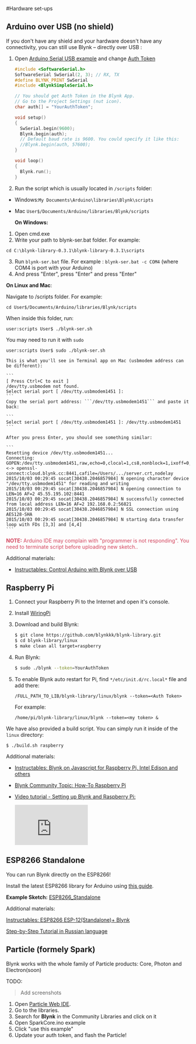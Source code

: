 #Hardware set-ups
## Arduino over USB (no shield)
If you don't have any shield and your hardware doesn't have any connectivity, you can still use Blynk – directly over USB :

1. Open [Arduino Serial USB example](https://github.com/blynkkk/blynk-library/blob/master/examples/BoardsAndShields/Arduino_Serial_USB/Arduino_Serial_USB.ino) 
and change [Auth Token](http://docs.blynk.cc/#getting-started-getting-started-with-application-4-auth-token)

	```cpp
	#include <SoftwareSerial.h>
	SoftwareSerial SwSerial(2, 3); // RX, TX
	#define BLYNK_PRINT SwSerial
	#include <BlynkSimpleSerial.h>
	
	// You should get Auth Token in the Blynk App.
	// Go to the Project Settings (nut icon).
	char auth[] = "YourAuthToken";
	
	void setup()
	{
	  SwSerial.begin(9600);
	  Blynk.begin(auth);
	  // Default baud rate is 9600. You could specify it like this:
	  //Blynk.begin(auth, 57600);
	}
	
	void loop()
	{
	  Blynk.run();
	}
	```
2. Run the script which is usually located in ```/scripts``` folder:

- Windows:```My Documents\Arduino\libraries\Blynk\scripts```
- Mac	```User$/Documents/Arduino/libraries/Blynk/scripts```

  
  **On Windows:**
1. Open cmd.exe
2. Write your path to blynk-ser.bat folder. For example: 
```
cd C:\blynk-library-0.3.1\blynk-library-0.3.1\scripts
```
3. Run ```blynk-ser.bat``` file. For example : ```blynk-ser.bat -c COM4``` (where COM4 is port with your Arduino)
4. And press "Enter", press "Enter" and press "Enter"
  
  **On Linux and Mac**:
  
  Navigate to /scripts folder. For example:
  
  ```
  cd User$/Documents/Arduino/libraries/Blynk/scripts
  ``` 
  When inside this folder, run:
  
  ```
  user:scripts User$ ./blynk-ser.sh
  ``` 
  
  You may need to run it with ```sudo```
  
  ```
  user:scripts User$ sudo ./blynk-ser.sh
  ``` 

	This is what you'll see in Terminal app on Mac (usbmodem address can be different):

	```
	[ Press Ctrl+C to exit ]
	/dev/tty.usbmodem not found.
	Select serial port [ /dev/tty.usbmodem1451 ]: 
	```
	Copy the serial port address: ```/dev/tty.usbmodem1451``` and paste it back:
	
	```
	Select serial port [ /dev/tty.usbmodem1451 ]: /dev/tty.usbmodem1451
	```
	
	After you press Enter, you should see something similar:
	
	```
	Resetting device /dev/tty.usbmodem1451...
	Connecting: GOPEN:/dev/tty.usbmodem1451,raw,echo=0,clocal=1,cs8,nonblock=1,ixoff=0,ixon=0,ispeed=9600,ospeed=9600,crtscts=0 <-> openssl-connect:cloud.blynk.cc:8441,cafile=/Users/.../server.crt,nodelay
	2015/10/03 00:29:45 socat[30438.2046857984] N opening character device "/dev/tty.usbmodem1451" for reading and writing
	2015/10/03 00:29:45 socat[30438.2046857984] N opening connection to LEN=16 AF=2 45.55.195.102:8441
	2015/10/03 00:29:45 socat[30438.2046857984] N successfully connected from local address LEN=16 AF=2 192.168.0.2:56821
	2015/10/03 00:29:45 socat[30438.2046857984] N SSL connection using AES128-SHA
	2015/10/03 00:29:45 socat[30438.2046857984] N starting data transfer loop with FDs [3,3] and [4,4]
	```

<span style="color:#D3435C;">**NOTE:** Arduino IDE may complain with "programmer is not responding". You need to terminate script before uploading new sketch.. </span>

Additional materials:

- [Instructables: Control Arduino with Blynk over USB](http://www.instructables.com/id/Control-arduino-using-Blynk-over-usb/)


## Raspberry Pi
1. Connect your Raspberry Pi to the Internet and open it's console.
2. Install [WiringPi](http://wiringpi.com/download-and-install/)
3. Download and build Blynk:


	```bash
	$ git clone https://github.com/blynkkk/blynk-library.git
	$ cd blynk-library/linux
	$ make clean all target=raspberry
	```

4. Run Blynk:

	```bash
	$ sudo ./blynk --token=YourAuthToken
	```
5. To enable Blynk auto restart for Pi, find ```*/etc/init.d/rc.local*``` file and add there:

	```
	/FULL_PATH_TO_LIB/blynk-library/linux/blynk --token=<Auth Token> 
	```

	For example:

	``` 
	/home/pi/blynk-library/linux/blynk --token=<my token> &
	```
		
We have also provided a build script. You can simply run it inside of the ```linux``` directory:

```
$ ./build.sh raspberry
```

Additional materials:

- [Instructables: Blynk on Javascript for Raspberry Pi, Intel Edison and others](http://www.instructables.com/id/Blynk-JavaScript-in-20-minutes-Raspberry-Pi-Edison)
- [Blynk Community Topic: How-To Raspberry Pi](http://community.blynk.cc/t/howto-for-raspberry-pi/332)
- [Video tutorial - Setting up Blynk and Raspberry Pi:](https://www.youtube.com/watch?v=iSG_8g6KyGE)

	<iframe width="200" height="110" src="https://www.youtube.com/embed/iSG_8g6KyGE" frameborder="0" allowfullscreen></iframe>

## ESP8266 Standalone

You can run Blynk directly on the ESP8266!

Install the latest ESP8266 library for Arduino using [this guide](https://github.com/esp8266/Arduino#installing-with-boards-manager). 

**Example Sketch:** [ESP8266_Standalone](https://github.com/blynkkk/blynk-library/blob/master/examples/BoardsAndShields/ESP8266_Standalone/ESP8266_Standalone.ino)

Additional materials:

[Instructables: ESP8266 ESP-12(Standalone)+ Blynk](http://www.instructables.com/id/ESP8266-ESP-12Standalone-Blynk-101)
 
[Step-by-Step Tutorial in Russian language](http://esp8266.ru/esp8266-blynk)

## Particle (formely Spark)
Blynk works with the whole family of Particle products: Core, Photon and Electron(soon)

TODO:
> Add screenshots

1. Open [Particle Web IDE](https://build.particle.io/build).
2. Go to the libraries.
3. Search for **Blynk** in the Community Libraries and click on it
4. Open SparkCore.ino example
5. Click "use this example"
6. Update your auth token, and flash the Particle!
